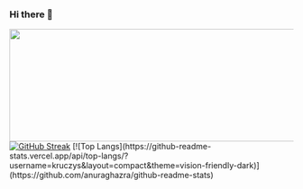 ### Hi there 👋
<div align="center">
  <img src="https://c.tenor.com/S61VCO73mOAAAAAC/linux-tux.gif" width="900" height="200"/>
</div>
<a href="https://git.io/streak-stats"><img src="https://github-readme-streak-stats.herokuapp.com?user=kruczys&theme=gruvbox&hide_border=true&date_format=j%20M%5B%20Y%5D&card_width=500" alt="GitHub Streak" /></a>
[![Top Langs](https://github-readme-stats.vercel.app/api/top-langs/?username=kruczys&layout=compact&theme=vision-friendly-dark)](https://github.com/anuraghazra/github-readme-stats)
<!--
**kruczys/kruczys** is a ✨ _special_ ✨ repository because its `README.md` (this file) appears on your GitHub profile.


Here are some ideas to get you started:

- 🔭 I’m currently working on ...
- 🌱 I’m currently learning ...
- 👯 I’m looking to collaborate on ...
- 🤔 I’m looking for help with ...
- 💬 Ask me about ...
- 📫 How to reach me: ...
- 😄 Pronouns: ...
- ⚡ Fun fact: ...
-->
